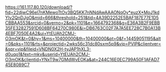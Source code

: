 https://161.117.80.120/download/?fid=22djwC96el7nKMewoTtOv3BQ5KK7nNNdAwAAAONqOy*euzX*MoJ1kdYIv2QnDJgO&mid=666&threshold=251&tid=4A39D2252E5BAF187E77E1D5CBBAA553&srcid=0&verno=2&pk=1101&e=1664792368&g=E36A3B2F9EBB35FE32827591D608BF64270C980E&i=DB6763C02F7A7A5EE728C7B0A13B4EBF7050E4A2&ui=YtEUAh2CMJ-O3mOK&t=0&hy=1&ms=10400000&th=10400000&pt=0&f=14459051195&alt=0&pks=1101&rts=&projectid=2wks56c31dc80sxm5p9&vip=PVIP&clientver=&spr=vip&fileid=VNDN0X2H-tyJAP1hXL3-d0uqo1&fext=mkv&userid=YtEUAh2CMJ-O3mOK&clientid=YNxT9w7GMdWvEOKa&at=244C16E0EC799A50F1AFAD745E8089C7
